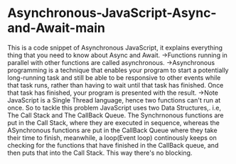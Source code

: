 # Asynchronous-JavaScript-Async-and-Await-main
This is a code snippet of Asynchronous JavaScript, it explains everything thing that you need to know about Async and Await.
->Functions running in parallel with other functions are called asynchronous.
->Asynchronous programming is a technique that enables your program to start a potentially long-running task and still be able
to be responsive to other events while that task runs, rather than having to wait until that task has finished. Once that task
has finished, your program is presented with the result.
->Note JavaScript is a Single Thread language, hence two functions can't run at once.
So to tackle this problem JavaScript uses two Data Structures,. i.e, The Call Stack and The CallBack Queue.
The Synchrnonous functions are put in the Call Stack, where they are executed in sequence, whereas the ASynchronous functions are put in the CallBack Queue where they take their time
to finish, meanwhile, a loop(Event loop) continously keeps on checking for the functions that have finished in the CallBack queue, and then puts that into the Call Stack.
This way there's no blocking.
